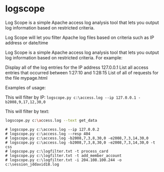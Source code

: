# logscope
Log Scope is a simple Apache access log analysis tool that lets you output log information based on restricted criteria.


Log Scope will let you filter Apache log files based on criteria such as IP address or date/time

Log Scope is a simple Apache access log analysis tool that lets you output log information based on restricted criteria. For example:

Display all of the log entries for the IP address 127.0.0.1
List all access entries that occurred between 1:27:10 and 1:28:15
List of all of requests for the file mypage.html

Examples of usage:

This will filter by IP:
`logscope.py c:\access.log --ip 127.0.0.1 -b2008,9,17,12,30,0`

This will filter by text:
```bash
logscope.py c:\access.log --text get_data
```
```
# logscope.py c:\access.log --ip 127.0.0.2
# logscope.py c:\access.log --resp 404
# logscope.py c:\access.log -b2008,7,3,8,30,0 -e2008,7,3,14,30,0
# logscope.py c:\access.log -b2008,7,3,8,30,0 -e2008,7,3,14,30,0 -t css
# logscope.py c:\logfilter.txt -t process_card
# logscope.py c:\logfilter.txt -t add_member_account
# logscope.py c:\logfilter.txt -i 204.108.100.244 -o c:\session_jddavid18.log
```

